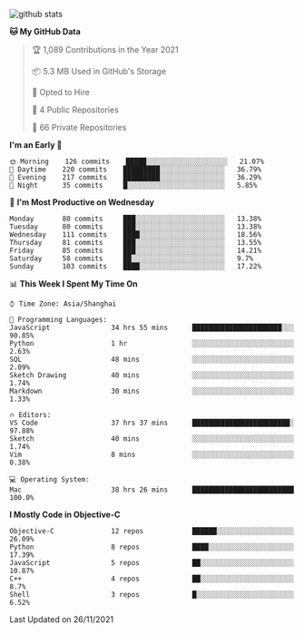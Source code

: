 
![github stats](https://github-readme-stats.vercel.app/api?username=ChesterYue&show_icons=true&count_private=true)

<!-- ![wakatime](https://github-readme-stats.vercel.app/api/wakatime?username=ChesterYue&layout=compact) -->

<!-- ![wakatime](https://github-readme-stats.vercel.app/api/top-langs/?username=ChesterYue&layout=compact) -->

<!--START_SECTION:waka-->
**🐱 My GitHub Data** 

> 🏆 1,089 Contributions in the Year 2021
 > 
> 📦 5.3 MB Used in GitHub's Storage 
 > 
> 💼 Opted to Hire
 > 
> 📜 4 Public Repositories 
 > 
> 🔑 66 Private Repositories  
 > 
**I'm an Early 🐤** 

```text
🌞 Morning    126 commits    █████░░░░░░░░░░░░░░░░░░░░   21.07% 
🌆 Daytime    220 commits    █████████░░░░░░░░░░░░░░░░   36.79% 
🌃 Evening    217 commits    █████████░░░░░░░░░░░░░░░░   36.29% 
🌙 Night      35 commits     █░░░░░░░░░░░░░░░░░░░░░░░░   5.85%

```
📅 **I'm Most Productive on Wednesday** 

```text
Monday       80 commits     ███░░░░░░░░░░░░░░░░░░░░░░   13.38% 
Tuesday      80 commits     ███░░░░░░░░░░░░░░░░░░░░░░   13.38% 
Wednesday    111 commits    ████░░░░░░░░░░░░░░░░░░░░░   18.56% 
Thursday     81 commits     ███░░░░░░░░░░░░░░░░░░░░░░   13.55% 
Friday       85 commits     ███░░░░░░░░░░░░░░░░░░░░░░   14.21% 
Saturday     58 commits     ██░░░░░░░░░░░░░░░░░░░░░░░   9.7% 
Sunday       103 commits    ████░░░░░░░░░░░░░░░░░░░░░   17.22%

```


📊 **This Week I Spent My Time On** 

```text
⌚︎ Time Zone: Asia/Shanghai

💬 Programming Languages: 
JavaScript               34 hrs 55 mins      ██████████████████████░░░   90.85% 
Python                   1 hr                ░░░░░░░░░░░░░░░░░░░░░░░░░   2.63% 
SQL                      48 mins             ░░░░░░░░░░░░░░░░░░░░░░░░░   2.09% 
Sketch Drawing           40 mins             ░░░░░░░░░░░░░░░░░░░░░░░░░   1.74% 
Markdown                 30 mins             ░░░░░░░░░░░░░░░░░░░░░░░░░   1.33%

🔥 Editors: 
VS Code                  37 hrs 37 mins      ████████████████████████░   97.88% 
Sketch                   40 mins             ░░░░░░░░░░░░░░░░░░░░░░░░░   1.74% 
Vim                      8 mins              ░░░░░░░░░░░░░░░░░░░░░░░░░   0.38%

💻 Operating System: 
Mac                      38 hrs 26 mins      █████████████████████████   100.0%

```

**I Mostly Code in Objective-C** 

```text
Objective-C              12 repos            ██████░░░░░░░░░░░░░░░░░░░   26.09% 
Python                   8 repos             ████░░░░░░░░░░░░░░░░░░░░░   17.39% 
JavaScript               5 repos             ██░░░░░░░░░░░░░░░░░░░░░░░   10.87% 
C++                      4 repos             ██░░░░░░░░░░░░░░░░░░░░░░░   8.7% 
Shell                    3 repos             █░░░░░░░░░░░░░░░░░░░░░░░░   6.52%

```



 Last Updated on 26/11/2021
<!--END_SECTION:waka-->